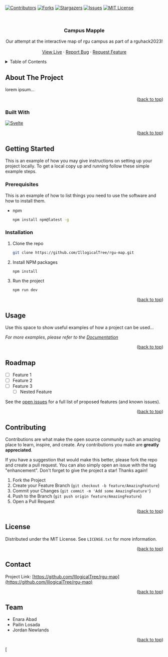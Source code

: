 
<a name="readme-top"></a>

[![Contributors][contributors-shield]][contributors-url]
[![Forks][forks-shield]][forks-url]
[![Stargazers][stars-shield]][stars-url]
[![Issues][issues-shield]][issues-url]
[![MIT License][license-shield]][license-url]


<!-- PROJECT LOGO -->
<br />
<div align="center">

<h3 align="center">Campus Mapple</h3>

  <p align="center">
    Our attempt at the interactive map of rgu campus as part of a rguhack2023! 
    <br />
    <br />
    <a href="https://campus-mapple.netlify.app">View Live</a>
    ·
    <a href="https://github.com/IllogicalTree/rgu-map/issues">Report Bug</a>
    ·
    <a href="https://github.com/IllogicalTree/rgu-map/issues">Request Feature</a>
  </p>
</div>



<!-- TABLE OF CONTENTS -->
<details>
  <summary>Table of Contents</summary>
  <ol>
    <li>
      <a href="#about-the-project">About The Project</a>
      <ul>
        <li><a href="#built-with">Built With</a></li>
      </ul>
    </li>
    <li>
      <a href="#getting-started">Getting Started</a>
      <ul>
        <li><a href="#prerequisites">Prerequisites</a></li>
        <li><a href="#installation">Installation</a></li>
      </ul>
    </li>
    <li><a href="#usage">Usage</a></li>
    <li><a href="#roadmap">Roadmap</a></li>
    <li><a href="#contributing">Contributing</a></li>
    <li><a href="#license">License</a></li>
    <li><a href="#contact">Contact</a></li>
    <li><a href="#acknowledgments">Acknowledgments</a></li>
  </ol>
</details>



<!-- ABOUT THE PROJECT -->
## About The Project

lorem ipsum...

<p align="right">(<a href="#readme-top">back to top</a>)</p>


### Built With

  [![Svelte][Svelte.dev]][Svelte-url]


<p align="right">(<a href="#readme-top">back to top</a>)</p>



<!-- GETTING STARTED -->
## Getting Started

This is an example of how you may give instructions on setting up your project locally.
To get a local copy up and running follow these simple example steps.

### Prerequisites

This is an example of how to list things you need to use the software and how to install them.
* npm
  ```sh
  npm install npm@latest -g
  ```

### Installation

1. Clone the repo
   ```sh
   git clone https://github.com/IllogicalTree/rgu-map.git
   ```
2. Install NPM packages
   ```sh
   npm install
   ```
3. Run the project
   ```sh
   npm run dev
   ```

<p align="right">(<a href="#readme-top">back to top</a>)</p>



<!-- USAGE EXAMPLES -->
## Usage

Use this space to show useful examples of how a project can be used...

_For more examples, please refer to the [Documentation](https://example.com)_

<p align="right">(<a href="#readme-top">back to top</a>)</p>



<!-- ROADMAP -->
## Roadmap

- [ ] Feature 1
- [ ] Feature 2
- [ ] Feature 3
    - [ ] Nested Feature

See the [open issues](https://github.com/IllogicalTree/rgu-map/issues) for a full list of proposed features (and known issues).

<p align="right">(<a href="#readme-top">back to top</a>)</p>



<!-- CONTRIBUTING -->
## Contributing

Contributions are what make the open source community such an amazing place to learn, inspire, and create. Any contributions you make are **greatly appreciated**.

If you have a suggestion that would make this better, please fork the repo and create a pull request. You can also simply open an issue with the tag "enhancement".
Don't forget to give the project a star! Thanks again!

1. Fork the Project
2. Create your Feature Branch (`git checkout -b feature/AmazingFeature`)
3. Commit your Changes (`git commit -m 'Add some AmazingFeature'`)
4. Push to the Branch (`git push origin feature/AmazingFeature`)
5. Open a Pull Request

<p align="right">(<a href="#readme-top">back to top</a>)</p>



<!-- LICENSE -->
## License

Distributed under the MIT License. See `LICENSE.txt` for more information.

<p align="right">(<a href="#readme-top">back to top</a>)</p>



<!-- CONTACT -->
## Contact

Project Link: [https://github.com/IllogicalTree/rgu-map](https://github.com/IllogicalTree/rgu-map)

<p align="right">(<a href="#readme-top">back to top</a>)</p>



<!-- ACKNOWLEDGMENTS -->
## Team

* Enara Abad
* Pailin Losada
* Jordan Newlands

<p align="right">(<a href="#readme-top">back to top</a>)</p>



<!-- MARKDOWN LINKS & IMAGES -->
<!-- https://www.markdownguide.org/basic-syntax/#reference-style-links -->
[contributors-shield]: https://img.shields.io/github/contributors/IllogicalTree/rgu-map.svg?style=for-the-badge
[contributors-url]: https://github.com/IllogicalTree/rgu-map/graphs/contributors
[forks-shield]: https://img.shields.io/github/forks/IllogicalTree/rgu-map.svg?style=for-the-badge
[forks-url]: https://github.com/IllogicalTree/rgu-map/network/members
[stars-shield]: https://img.shields.io/github/stars/IllogicalTree/rgu-map.svg?style=for-the-badge
[stars-url]: https://github.com/IllogicalTree/rgu-map/stargazers
[issues-shield]: https://img.shields.io/github/issues/IllogicalTree/rgu-map.svg?style=for-the-badge
[issues-url]: https://github.com/IllogicalTree/rgu-map/issues
[license-shield]: https://img.shields.io/github/license/Illogicalree/rgu-map.svg?style=for-the-badge
[license-url]: https://github.com/IllogicalTree/rgu-map/blob/master/LICENSE.txt
[Svelte.dev]: https://img.shields.io/badge/Svelte-4A4A55?style=for-the-badge&logo=svelte&logoColor=FF3E00
[Svelte-url]: https://svelte.dev/
[